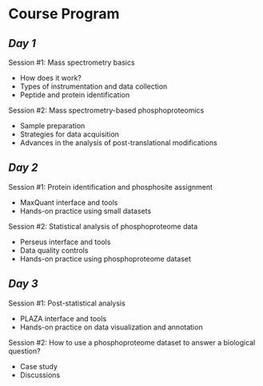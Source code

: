 # Course Program

## *Day 1*

Session #1: Mass spectrometry basics
	
- How does it work?
- Types of instrumentation and data collection
- Peptide and protein identification

Session #2: Mass spectrometry-based phosphoproteomics

- Sample preparation
- Strategies for data acquisition 
- Advances in the analysis of post-translational modifications
	
## *Day 2*


Session #1: Protein identification and phosphosite assignment

- MaxQuant interface and tools
- Hands-on practice using small datasets

Session #2: Statistical analysis of phosphoproteome data

- Perseus interface and tools
- Data quality controls
- Hands-on practice using phosphoproteome dataset

## *Day 3*

Session #1: Post-statistical analysis
	
- PLAZA interface and tools
- Hands-on practice on data visualization and annotation

Session #2: How to use a phosphoproteome dataset to answer a biological question?

- Case study
- Discussions

